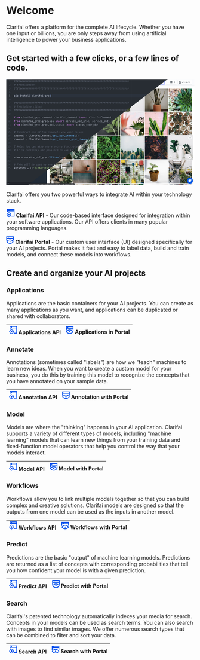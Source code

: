# Welcome

Clarifai offers a platform for the complete AI lifecycle. Whether you have one input or billions, you are only steps away from using artificial intelligence to power your business applications.


## Get started with a few clicks, or a few lines of code.

![](/images/api_v_portal.jpg)

Clarifai offers you two powerful ways to integrate AI within your technology stack.

![](/images/api.jpg) **Clarifai API** - Our code-based interface designed for integration within your software applications. Our API offers clients in many popular programming languages.

![](/images/icon_portal.jpg) **Clarifai Portal** - Our custom user interface (UI) designed specifically for your AI projects. Portal makes it fast and easy to label data, build and train models, and connect these models into workflows.


## Create and organize your AI projects

### Applications

Applications are the basic containers for your AI projects. You can create as many applications as you want, and applications can be duplicated or shared with collaborators.

|![](/images/api.jpg) Applications API|![](/images/icon_portal.jpg) Applications in Portal|
|:-:|:-:|


### Annotate

Annotations \(sometimes called "labels"\) are how we "teach" machines to learn new ideas. When you want to create a custom model for your business, you do this by training this model to recognize the concepts that you have annotated on your sample data.

|![](/images/api.jpg) Annotation API|![](/images/icon_portal.jpg) Annotation with Portal|
|:-:|:-:|

### Model

Models are where the "thinking" happens in your AI application. Clarifai supports a variety of different types of models, including "machine learning" models that can learn new things from your training data and fixed-function model operators that help you control the way that your models interact.

|![](/images/api.jpg) Model API|![](/images/icon_portal.jpg) Model with Portal|
|:-:|:-:|

### Workflows

Workflows allow you to link multiple models together so that you can build complex and creative solutions. Clarifai models are designed so that the outputs from one model can be used as the inputs in another model.

|![](/images/api.jpg) Workflows API|![](/images/icon_portal.jpg) Workflows with Portal|
|:-:|:-:|

### Predict

Predictions are the basic "output" of machine learning models. Predictions are returned as a list of concepts with corresponding probabilities that tell you how confident your model is with a given prediction.

|![](/images/api.jpg) Predict API|![](/images/icon_portal.jpg) Predict with Portal|
|:-:|:-:|

### Search

Clarifai's patented technology automatically indexes your media for search. Concepts in your models can be used as search terms. You can also search with images to find similar images. We offer numerous search types that can be combined to filter and sort your data.

|![](/images/api.jpg) Search API|![](/images/icon_portal.jpg) Search with Portal|
|:-:|:-:|
